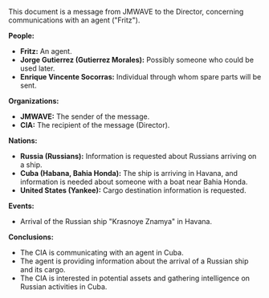 This document is a message from JMWAVE to the Director, concerning communications with an agent ("Fritz").

**People:**

*   **Fritz:** An agent.
*   **Jorge Gutierrez (Gutierrez Morales):** Possibly someone who could be used later.
*   **Enrique Vincente Socorras:** Individual through whom spare parts will be sent.

**Organizations:**

*   **JMWAVE:** The sender of the message.
*   **CIA:** The recipient of the message (Director).

**Nations:**

*   **Russia (Russians):** Information is requested about Russians arriving on a ship.
*   **Cuba (Habana, Bahia Honda):** The ship is arriving in Havana, and information is needed about someone with a boat near Bahia Honda.
*   **United States (Yankee):** Cargo destination information is requested.

**Events:**

*   Arrival of the Russian ship "Krasnoye Znamya" in Havana.

**Conclusions:**

*   The CIA is communicating with an agent in Cuba.
*   The agent is providing information about the arrival of a Russian ship and its cargo.
*   The CIA is interested in potential assets and gathering intelligence on Russian activities in Cuba.
